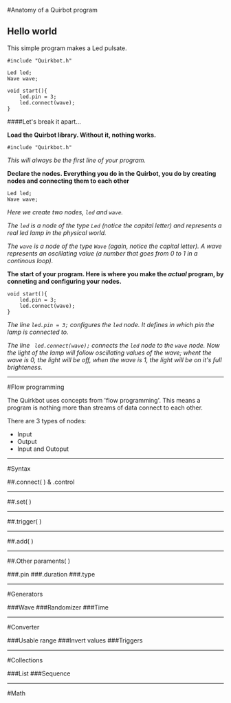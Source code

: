 #Anatomy of a Quirbot program


## Hello world

This simple program makes a Led pulsate.

	#include "Quirkbot.h"
	
	Led led;
	Wave wave;
	
	void start(){
		led.pin = 3;
		led.connect(wave);
	}
	
####Let's break it apart...

**Load the Quirbot library. Without it, nothing works.**


    #include "Quirkbot.h"
*This will always be the first line of your program.*


**Declare the nodes. Everything you do in the Quirbot, you do by creating nodes and connecting them to each other**

 	Led led;
	Wave wave;
	
*Here we create two nodes, ````led```` and ````wave````.*

*The ````led```` is a node of the type ```Led``` (notice the capital letter) and represents a real led lamp in the physical world.*

*The ````wave```` is a node of the type ```Wave``` (again, notice the capital letter). A wave represents an oscillating value (a number that goes from 0 to 1 in a continous loop).*

**The start of your program. Here is where you make the *actual* program, by conneting and configuring your nodes.**

    void start(){
        led.pin = 3;
        led.connect(wave);
    }


*The line ```led.pin = 3;```  configures the ```led``` node. It defines in which pin the lamp is connected to.*


*The line ``` led.connect(wave);``` connects the ```led``` node to the ```wave``` node. Now the light of the lamp will follow oscillating values of the wave; whent the wave is 0, the light will be off, when the wave is 1, the light will be on it's full brighteness.*

---

#Flow programming

The Quirkbot uses concepts from 'flow programming'. This means a program is nothing more than streams of data connect to each other.

There are 3 types of nodes:

- Input
- Output
- Input and Outoput

---
#Syntax 


##.connect( ) & .control

---

##.set( )

---

##.trigger( )

---

##.add( )

---

##.Other paraments( )

###.pin
###.duration
###.type

---

#Generators

###Wave
###Randomizer
###Time 

---

#Converter

###Usable range
###Invert values
###Triggers

---

#Collections

###List
###Sequence

---

#Math